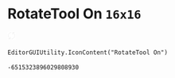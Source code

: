 # RotateTool On `16x16`
<img src="/img/RotateTool%20On.png" width=16 height=16>

``` CSharp
EditorGUIUtility.IconContent("RotateTool On")
```
```
-6515323896029808930
```
